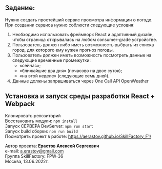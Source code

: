 ## Задание:
Нужно создать простейший сервис просмотра информации о погоде.
При создании сервиса нужно соблюсти следующие условия:

1. Необходимо использовать фреймворк React и адаптивный дизайн, чтобы страница открывалась на любом consumer-grade устройстве.
2. Пользователь должен либо иметь возможность выбрать из списка город, для которого ему нужен прогноз погоды.
3. Пользователь должен иметь возможность посмотреть данные на следующие временные промежутки: 
   - «сейчас»;
   - «ближайшие два дня» (почасово на двое суток);
   - «на этой неделе» (следующие семь дней).
4. Данные должны запрашиваться через One Call API OpenWeather


## Установка и запуск среды разработки React + Webpack

Клонировать репозиторий  
Восстановить модули: `npm install`   
Запуск СЕРВЕРА DevServer: `npm run start`  
Запуск build сборки: `npm run build`  
Посмотреть проект в работе:
https://aerastov.github.io/SkillFactory_F1/




Автор проекта: **Ерастов Алексей Сергеевич**  
e-mail: a.erastov@gmail.com  
Группа SkillFactory: FPW-36  
Москва, 13.06.2022г.

 
